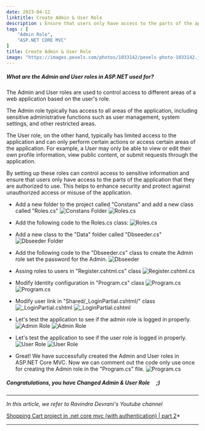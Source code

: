 ```yaml
---
date: 2023-04-12
linktitle: Create Admin & User Role 
description : Ensure that users only have access to the parts of the application
tags : [  
    "Admin Role",
    "ASP.NET CORE MVC"
]
title: Create Admin & User Role 
image: "https://images.pexels.com/photos/1033142/pexels-photo-1033142.jpeg?auto=compress&cs=tinysrgb&w=900"
---
```

##### What are the Admin and User roles in ASP.NET used for? 

The Admin and User roles are used to control access to different areas of a web application based on the user's role.

The Admin role typically has access to all areas of the application, including sensitive administrative functions such as user management, system settings, and other restricted areas.

The User role, on the other hand, typically has limited access to the application and can only perform certain actions or access certain areas of the application. For example, a User may only be able to view or edit their own profile information, view public content, or submit requests through the application.

By setting up these roles can control access to sensitive information and ensure that users only have access to the parts of the application that they are authorized to use. This helps to enhance security and protect against unauthorized access or misuse of the application.

- Add a new folder to the project called "Constans" and add a new class called "Roles.cs"
![Constans Folder](/IncubatorBlog.io/images/admin_&_user/add_constans_folder.png)
![Roles.cs](/IncubatorBlog.io/images/admin_&_user/add_roles_class.png)

- Add the following code to the Roles.cs class:
![Roles.cs](/IncubatorBlog.io/images/admin_&_user/add-new_roles.png)

- Add a new class to the "Data" folder called "Dbseeder.cs"
![Dbseeder Folder](/IncubatorBlog.io/images/admin_&_user/add_dbseeder.png)

- Add the following code to the "Dbseeder.cs" class to create the Admin role set the password for the Admin.
![Dbseeder](/IncubatorBlog.io/images/admin_&_user/dbseeder.png)

- Assing roles to users in "Register.cshtml.cs" class
![Register.cshtml.cs](/IncubatorBlog.io/images/admin_&_user/assing_role_to_user.png)

- Modify Identity configuration in "Program.cs" class
![Program.cs](/IncubatorBlog.io/images/admin_&_user/modify_config-1.png)
![Program.cs](/IncubatorBlog.io/images/admin_&_user/modify_config-2.png)

- Modify user link in "Shared/_LoginPartial.cshtml/" class
![_LoginPartial.cshtml](/IncubatorBlog.io/images/admin_&_user/modify_user_link-1.png)
![_LoginPartial.cshtml](/IncubatorBlog.io/images/admin_&_user/modify_user_link-2.png)

- Let's test the application to see if the admin role is logged in properly.
![Admin Role](/IncubatorBlog.io/images/admin_&_user/admin_login-1.png)
![Admin Role](/IncubatorBlog.io/images/admin_&_user/admin_login-2.png)

- Let's test the application to see if the user role is logged in properly.
![User Role](/IncubatorBlog.io/images/admin_&_user/user_login-1.png)
![User Role](/IncubatorBlog.io/images/admin_&_user/user_login-2.png)

- Great! We have successfully created the Admin and User roles in ASP.NET Core MVC. Now we can comment out the code only use once for creating the Admin role in the "Program.cs" file.
![Program.cs](/IncubatorBlog.io/images/admin_&_user/comment_code.png)


##### Congratulations, you have Changed Admin & User Role &nbsp; &nbsp;  ;)

---

*In this article, we refer to Ravindra Devrani's Youtube channel*

[Shopping Cart project in .net core mvc (with authentication) | part 2](https://youtu.be/Z8Vx3bn8AR8)* 

---

